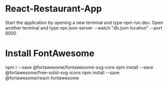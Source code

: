 # React-Restaurant-App
Start the application by opening a new terminal and type npm run dev.
Open another terminal and type npx json-server --watch "db.json location" --port 8000

# Install FontAwesome
npm i --save @fortawesome/fontawesome-svg-core
npm install --save @fortawesome/free-solid-svg-icons
npm install --save @fortawesome/react-fontawesome
